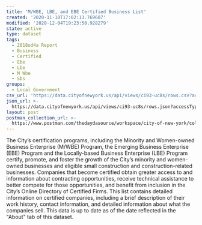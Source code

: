 ```yaml
---
title: 'M/WBE, LBE, and EBE Certified Business List'
created: '2020-11-10T17:02:13.769607'
modified: '2020-12-04T19:23:50.928279'
state: active
type: dataset
tags:
  - 2018od4a Report
  - Business
  - Certified
  - Ebe
  - Lbe
  - M Wbe
  - Sbs
groups:
  - Local Government
csv_url: 'https://data.cityofnewyork.us/api/views/ci93-uc8s/rows.csv?accessType=DOWNLOAD'
json_url: >-
  https://data.cityofnewyork.us/api/views/ci93-uc8s/rows.json?accessType=DOWNLOAD
layout: post
postman_collection_url: >-
  https://www.postman.com/thedaydasource/workspace/city-of-new-york/collection/15909983-56a6a278-4676-491f-bc50-cb09651af2ea
---
```

The City’s certification programs, including the Minority and Women-owned Business Enterprise (M/WBE) Program, the Emerging Business Enterprise (EBE) Program and the Locally-based Business Enterprise (LBE) Program certify, promote, and foster the growth of the City’s minority and women-owned businesses and eligible small construction and construction-related businesses. Companies that become certified obtain greater access to and information about contracting opportunities, receive technical assistance to better compete for those opportunities, and benefit from inclusion in the City’s Online Directory of Certified Firms. This list contains detailed information on certified companies, including a brief description of their work history, contact information, and detailed information about what the companies sell. This data is up to date as of the date reflected in the "About" tab of this dataset.

